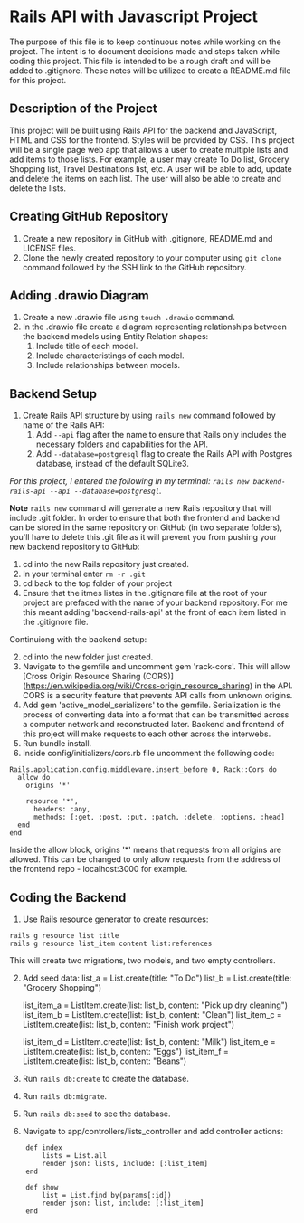 # Rails API with Javascript Project

The purpose of this file is to keep continuous notes while working on the project. The intent is to document decisions made and steps taken while coding this project. This file is intended to be a rough draft and will be added to .gitignore. These notes will be utilized to create a README.md file for this project.

## Description of the Project

This project will be built using Rails API for the backend and JavaScript, HTML and CSS for the frontend. Styles will be provided by CSS. This project will be a single page web app that allows a user to create multiple lists and add items to those lists. For example, a user may create To Do list, Grocery Shopping list, Travel Destinations list, etc. A user will be able to add, update and delete the items on each list. The user will also be able to create and delete the lists.

## Creating GitHub Repository

1. Create a new repository in GitHub with .gitignore, README.md and LICENSE files.
2. Clone the newly created repository to your computer using `git clone` command followed by the SSH link to the GitHub repository.

## Adding .drawio Diagram

1. Create a new .drawio file using `touch .drawio` command.
2. In the .drawio file create a diagram representing relationships between the backend models using Entity Relation shapes:
   1. Include title of each model.
   2. Include characteristings of each model.
   3. Include relationships between models.

## Backend Setup

1. Create Rails API structure by using `rails new` command followed by name of the Rails API:
   1. Add `--api` flag after the name to ensure that Rails only includes the necessary folders and capabilities for the API.
   2. Add `--database=postgresql` flag to create the Rails API with Postgres database, instead of the default SQLite3.

_For this project, I entered the following in my terminal: `rails new backend-rails-api --api --database=postgresql`._

**Note**
`rails new` command will generate a new Rails repository that will include .git folder. In order to ensure that both the frontend and backend can be stored in the same repository on GitHub (in two separate folders), you'll have to delete this .git file as it will prevent you from pushing your new backend repository to GitHub:

1. cd into the new Rails repository just created.
2. In your terminal enter `rm -r .git`
3. cd back to the top folder of your project
4. Ensure that the itmes listes in the .gitignore file at the root of your project are prefaced with the name of your backend repository. For me this meant adding 'backend-rails-api' at the front of each item listed in the .gitignore file.

Continuiong with the backend setup:

2. cd into the new folder just created.
3. Navigate to the gemfile and uncomment gem 'rack-cors'. This will allow [Cross Origin Resource Sharing (CORS)] (https://en.wikipedia.org/wiki/Cross-origin_resource_sharing) in the API. CORS is a security feature that prevents API calls from unknown origins.
4. Add gem 'active_model_serializers' to the gemfile. Serialization is the process of converting data into a format that can be transmitted across a computer network and reconstructed later. Backend and frontend of this project will make requests to each other across the interwebs.
5. Run bundle install.
6. Inside config/initializers/cors.rb file uncomment the following code:

```
Rails.application.config.middleware.insert_before 0, Rack::Cors do
  allow do
    origins '*'

    resource '*',
      headers: :any,
      methods: [:get, :post, :put, :patch, :delete, :options, :head]
  end
end
```

Inside the allow block, origins '\*' means that requests from all origins are allowed. This can be changed to only allow requests from the address of the frontend repo - localhost:3000 for example.

## Coding the Backend

1. Use Rails resource generator to create resources:

```
rails g resource list title
rails g resource list_item content list:references
```

This will create two migrations, two models, and two empty controllers.

2. Add seed data:
   list_a = List.create(title: "To Do")
   list_b = List.create(title: "Grocery Shopping")

   list_item_a = ListItem.create(list: list_b, content: "Pick up dry cleaning")
   list_item_b = ListItem.create(list: list_b, content: "Clean")
   list_item_c = ListItem.create(list: list_b, content: "Finish work project")

   list_item_d = ListItem.create(list: list_b, content: "Milk")
   list_item_e = ListItem.create(list: list_b, content: "Eggs")
   list_item_f = ListItem.create(list: list_b, content: "Beans")

3. Run `rails db:create` to create the database.
4. Run `rails db:migrate`.
5. Run `rails db:seed` to see the database.
6. Navigate to app/controllers/lists_controller and add controller actions:

```
    def index
        lists = List.all
        render json: lists, include: [:list_item]
    end

    def show
        list = List.find_by(params[:id])
        render json: list, include: [:list_item]
    end
```
